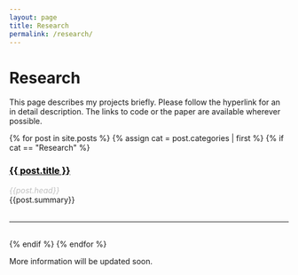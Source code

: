 ```yaml
---
layout: page
title: Research
permalink: /research/
---
```


<!-- {% for category in site.categories %}
  {% assign cat = category | first %}
  {% if cat == "Research" %}
  <li><a name="{{ category | first }}">{{ cat }}</a>
    <ul>
    {% for posts in category %}
      {% for post in posts %}
        <li><a href="{{ post.url }}">{{ post.title }}</a></li>
      {% endfor %}
    {% endfor %}
    </ul>
  </li>
  {% endif %}

{% endfor %}
 -->
<h1>Research  </h1>
 

 This page describes my projects briefly. Please follow the hyperlink for an in detail description. The links to code or the paper are available wherever possible.

<ul style="list-style:none;padding-left:0;margin:0">
  {% for post in site.posts %}
  {% assign cat = post.categories | first %}
  {% if cat == "Research" %}
    <li>
      <h3><b><a href="{{ post.url }}" style="color:black;">{{ post.title }}</a></b></h3>
      <font color="silver"><i>{{post.head}}</i> </font>
      <br>
      {{post.summary}}
    </li>
    <br>
    <hr>
    <br>
  {% endif %}
  {% endfor %}
</ul>

More information will be updated soon.
